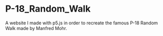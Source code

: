 # P-18_Random_Walk
A website I made with p5.js in order to recreate the famous P-18 Random Walk made by Manfred Mohr.
